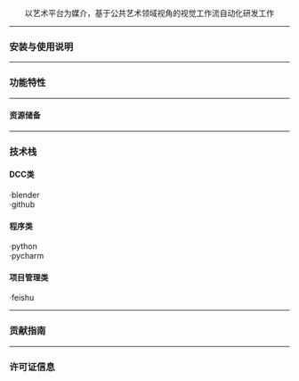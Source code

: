 
<p align="center">
以艺术平台为媒介，基于公共艺术领域视角的视觉工作流自动化研发工作

___
### 安装与使用说明
___
### 功能特性
___
#### 资源储备


___
### 技术栈
#### DCC类
·blender<br>·github<br>
#### 程序类
·python <br>·pycharm
#### 项目管理类
·feishu<br>
___
### 贡献指南
___
### 许可证信息
